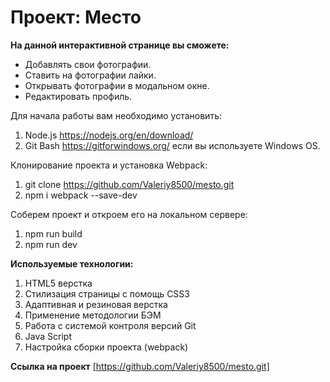 # Проект: Место
**На данной интерактивной странице вы сможете:**
* Добавлять свои фотографии.
* Ставить на фотографии лайки.
* Открывать фотографии в модальном окне.
* Редактировать профиль.

Для начала работы вам необходимо установить:
1. Node.js https://nodejs.org/en/download/
2. Git Bash https://gitforwindows.org/ если вы используете Windows OS.

Клонирование проекта и установка Webpack:
1. git clone https://github.com/Valeriy8500/mesto.git
2. npm i webpack --save-dev

Соберем проект и откроем его на локальном сервере:
1. npm run build
2. npm run dev

**Используемые технологии:**
1. HTML5 верстка
2. Стилизация страницы с помощь CSS3
3. Адаптивная и резиновая верстка
4. Применение методологии БЭМ
5. Работа с системой контроля версий Git
6. Java Script 
7. Настройка сборки проекта (webpack)

**Ссылка на проект** [https://github.com/Valeriy8500/mesto.git]

